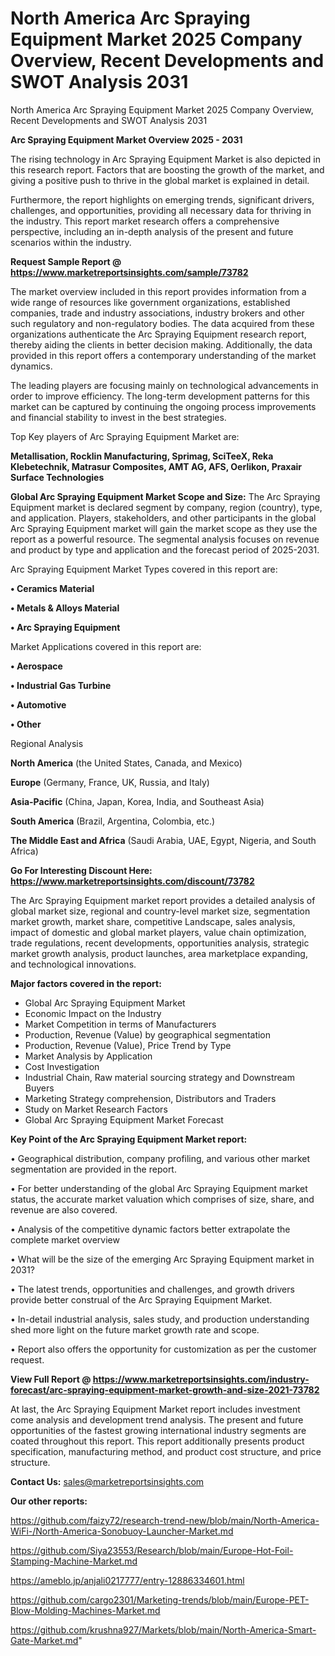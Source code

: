 # North America Arc Spraying Equipment Market 2025 Company Overview, Recent Developments and SWOT Analysis 2031
North America Arc Spraying Equipment Market 2025 Company Overview, Recent Developments and SWOT Analysis 2031

<Strong> Arc Spraying Equipment Market Overview 2025 - 2031</strong>

The rising technology in Arc Spraying Equipment Market is also depicted in this research report. Factors that are boosting the growth of the market, and giving a positive push to thrive in the global market is explained in detail.

Furthermore, the report highlights on emerging trends, significant drivers, challenges, and opportunities, providing all necessary data for thriving in the industry. This report market research offers a comprehensive perspective, including an in-depth analysis of the present and future scenarios within the industry.

<strong>Request Sample Report @ <a href=https://www.marketreportsinsights.com/sample/73782>https://www.marketreportsinsights.com/sample/73782</a></strong>

The market overview included in this report provides information from a wide range of resources like government organizations, established companies, trade and industry associations, industry brokers and other such regulatory and non-regulatory bodies. The data acquired from these organizations authenticate the Arc Spraying Equipment research report, thereby aiding the clients in better decision making. Additionally, the data provided in this report offers a contemporary understanding of the market dynamics.

The leading players are focusing mainly on technological advancements in order to improve efficiency. The long-term development patterns for this market can be captured by continuing the ongoing process improvements and financial stability to invest in the best strategies.

Top Key players of Arc Spraying Equipment Market are:

<strong>Metallisation, Rocklin Manufacturing, Sprimag, SciTeeX, Reka Klebetechnik, Matrasur Composites, AMT AG, AFS, Oerlikon, Praxair Surface Technologies</strong>

<strong><b>Global Arc Spraying Equipment Market Scope and Size:</b></strong>
The Arc Spraying Equipment market is declared segment by company, region (country), type, and application. Players, stakeholders, and other participants in the global Arc Spraying Equipment market will gain the market scope as they use the report as a powerful resource. The segmental analysis focuses on revenue and product by type and application and the forecast period of 2025-2031.

Arc Spraying Equipment Market Types covered in this report are:

<strong>• Ceramics Material

• Metals & Alloys Material

• Arc Spraying Equipment</strong>

Market Applications covered in this report are:

<strong>• Aerospace

• Industrial Gas Turbine

• Automotive

• Other</strong> 

Regional Analysis

<strong>North America</strong> (the United States, Canada, and Mexico)

<strong>Europe</strong> (Germany, France, UK, Russia, and Italy)

<strong>Asia-Pacific</strong> (China, Japan, Korea, India, and Southeast Asia)

<strong>South America</strong> (Brazil, Argentina, Colombia, etc.)

<strong>The Middle East and Africa</strong> (Saudi Arabia, UAE, Egypt, Nigeria, and South Africa)

<strong>Go For Interesting Discount Here: <a href=https://www.marketreportsinsights.com/discount/73782>https://www.marketreportsinsights.com/discount/73782</a></strong>

The Arc Spraying Equipment market report provides a detailed analysis of global market size, regional and country-level market size, segmentation market growth, market share, competitive Landscape, sales analysis, impact of domestic and global market players, value chain optimization, trade regulations, recent developments, opportunities analysis, strategic market growth analysis, product launches, area marketplace expanding, and technological innovations.

<strong><b>Major factors covered in the report:</b></strong>
<ul>
  <li>Global Arc Spraying Equipment Market </li>
  <li>Economic Impact on the Industry</li>
  <li>Market Competition in terms of Manufacturers</li>
  <li>Production, Revenue (Value) by geographical segmentation</li>
  <li>Production, Revenue (Value), Price Trend by Type</li>
  <li>Market Analysis by Application</li>
  <li>Cost Investigation</li>
  <li>Industrial Chain, Raw material sourcing strategy and Downstream Buyers</li>
  <li>Marketing Strategy comprehension, Distributors and Traders</li>
  <li>Study on Market Research Factors</li>
  <li>Global Arc Spraying Equipment Market Forecast</li>
</ul>

<strong><b>Key Point of the Arc Spraying Equipment Market report:</b></strong>

• Geographical distribution, company profiling, and various other market segmentation are provided in the report.

• For better understanding of the global Arc Spraying Equipment market status, the accurate market valuation which comprises of size, share, and revenue are also covered.

• Analysis of the competitive dynamic factors better extrapolate the complete market overview

• What will be the size of the emerging Arc Spraying Equipment market in 2031?

• The latest trends, opportunities and challenges, and growth drivers provide better construal of the Arc Spraying Equipment Market.

• In-detail industrial analysis, sales study, and production understanding shed more light on the future market growth rate and scope.

• Report also offers the opportunity for customization as per the customer request.

<strong><b>View Full Report @ <a href=https://www.marketreportsinsights.com/industry-forecast/arc-spraying-equipment-market-growth-and-size-2021-73782>https://www.marketreportsinsights.com/industry-forecast/arc-spraying-equipment-market-growth-and-size-2021-73782</a></b></strong>


At last, the Arc Spraying Equipment Market report includes investment come analysis and development trend analysis. The present and future opportunities of the fastest growing international industry segments are coated throughout this report. This report additionally presents product specification, manufacturing method, and product cost structure, and price structure.

<strong>Contact Us:</strong>
sales@marketreportsinsights.com

<strong>Our other reports:</strong>

<a href=https://github.com/faizy72/research-trend-new/blob/main/North-America-WiFi-/North-America-Sonobuoy-Launcher-Market.md>https://github.com/faizy72/research-trend-new/blob/main/North-America-WiFi-/North-America-Sonobuoy-Launcher-Market.md</a>

<a href=https://github.com/Siya23553/Research/blob/main/Europe-Hot-Foil-Stamping-Machine-Market.md>https://github.com/Siya23553/Research/blob/main/Europe-Hot-Foil-Stamping-Machine-Market.md</a>

<a href=https://ameblo.jp/anjali0217777/entry-12886334601.html>https://ameblo.jp/anjali0217777/entry-12886334601.html</a>

<a href=https://github.com/cargo2301/Marketing-trends/blob/main/Europe-PET-Blow-Molding-Machines-Market.md>https://github.com/cargo2301/Marketing-trends/blob/main/Europe-PET-Blow-Molding-Machines-Market.md</a>

<a href=https://github.com/krushna927/Markets/blob/main/North-America-Smart-Gate-Market.md>https://github.com/krushna927/Markets/blob/main/North-America-Smart-Gate-Market.md</a>"
